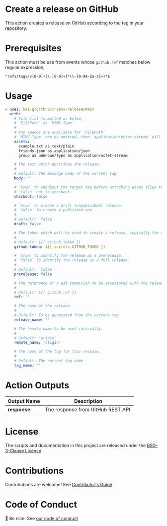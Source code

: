 # Create a release on GitHub

This action creates a release on GitHub according to the tag in your repository.

# Prerequisites

This action must be use from events whose `github.ref` matches below regular expression,

```regex
^refs/tags/v[0-9]+(\.[0-9]+)*(\-[0-9A-Za-z]+)*$
```

# Usage

```yaml
- uses: kei-g/github/create-release@main
  with:
    # File list formatted as below,
    # `FilePath` as `MIME-Type`
    #
    # Any spaces are available for `FilePath`
    # `MIME-Type` can be omitted, then 'application/octet-stream' will be used instead.
    assets: |
      example.txt as text/plain
      friends.json as application/json
      group as unknown/type as application/octet-stream

    # The text which describes the release.
    #
    # Default: The message body of the current tag
    body: ''

    # `true` to checkout the target tag before attaching asset files to the created release.
    # `false` not to checkout.
    checkout: false

    # `true` to create a draft (unpublished) release.
    # `false` to create a published one.
    #
    # Default: `false`
    draft: false

    # The token which will be used to create a release, typically the $GITHUB_TOKEN.
    #
    # Default: ${{ github.token }}
    github-token: ${{ secrets.GITHUB_TOKEN }}

    # `true` to identify the release as a prerelease.
    # `false` to identify the release as a full release.
    #
    # Default: `false`
    prerelease: false

    # The reference of a git commitish to be associated with the release.
    #
    # Default: ${{ github.ref }}
    ref: ''

    # The name of the release.
    #
    # Default: To be generated from the current tag
    release_name: ''

    # The remote name to be used internally.
    #
    # Default: 'origin'
    remote_name: 'origin'

    # The name of the tag for this release.
    #
    # Default: The current tag name
    tag_name: ''
```

# Action Outputs

| Output Name | Description |
|-|-|
| **response** | The response from GitHub REST API. |

# License

The scripts and documentation in this project are released under the [BSD-3-Clause License](https://github.com/kei-g/github/blob/main/LICENSE)

# Contributions

Contributions are welcome! See [Contributor's Guide](https://github.com/kei-g/github/blob/main/CONTRIBUTING.md)

# Code of Conduct

:clap: Be nice. See [our code of conduct](https://github.com/kei-g/github/blob/main/CODE_OF_CONDUCT.md)
